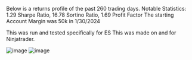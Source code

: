 Below is a returns profile of the past 260 trading days. 
Notable Statistics: 1.29 Sharpe Ratio, 16.78 Sortino Ratio, 1.69 Profit Factor
The starting Account Margin was 50k in 1/30/2024 

This was run and tested specifically for ES
This was made on and for Ninjatrader. 

![image](https://github.com/user-attachments/assets/bbaea194-d913-41c1-9b5f-d6df14590ac3)
![image](https://github.com/user-attachments/assets/2c00f12e-5bbd-49be-90d4-23ba59431af5)
